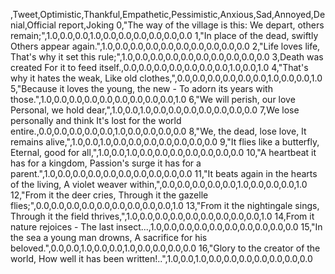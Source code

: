 ,Tweet,Optimistic,Thankful,Empathetic,Pessimistic,Anxious,Sad,Annoyed,Denial,Official report,Joking
0,"The way of the village is this: We depart, others remain;",1.0,0.0,0.0,1.0,0.0,0.0,0.0,0.0,0.0,0.0
1,"In place of the dead, swiftly Others appear again.",1.0,0.0,0.0,0.0,0.0,0.0,0.0,0.0,0.0,0.0
2,"Life loves life, That's why it set this rule;",1.0,0.0,0.0,0.0,0.0,0.0,0.0,0.0,0.0,0.0
3,Death was created For it to feed itself.,0.0,0.0,0.0,0.0,0.0,0.0,0.0,1.0,0.0,1.0
4,"That's why it hates the weak, Like old clothes,",0.0,0.0,0.0,0.0,0.0,0.0,1.0,0.0,0.0,1.0
5,"Because it loves the young, the new - To adorn its years with those.",1.0,0.0,0.0,0.0,0.0,0.0,0.0,0.0,0.0,1.0
6,"We will perish, our love Personal, we hold dear,",1.0,0.0,1.0,0.0,0.0,0.0,0.0,0.0,0.0,0.0
7,We lose personally and think It's lost for the world entire.,0.0,0.0,0.0,0.0,0.0,1.0,0.0,0.0,0.0,0.0
8,"We, the dead, lose love, It remains alive,",1.0,0.0,1.0,0.0,0.0,0.0,0.0,0.0,0.0,0.0
9,"It flies like a butterfly, Eternal, good for all,",1.0,0.0,1.0,0.0,0.0,0.0,0.0,0.0,0.0,0.0
10,"A heartbeat it has for a kingdom, Passion's surge it has for a parent.",1.0,0.0,0.0,0.0,0.0,0.0,0.0,0.0,0.0,0.0
11,"It beats again in the hearts of the living, A violet weaver within,",0.0,0.0,0.0,0.0,0.0,1.0,0.0,0.0,0.0,1.0
12,"From it the deer cries, Through it the gazelle flies;",0.0,0.0,0.0,0.0,0.0,0.0,0.0,0.0,0.0,1.0
13,"From it the nightingale sings, Through it the field thrives,",1.0,0.0,0.0,0.0,0.0,0.0,0.0,0.0,0.0,1.0
14,From it nature rejoices - The last insect...,1.0,0.0,0.0,0.0,0.0,0.0,0.0,0.0,0.0,0.0
15,"In the sea a young man drowns, A sacrifice for his beloved.",0.0,0.0,1.0,0.0,0.0,1.0,0.0,0.0,0.0,0.0
16,"Glory to the creator of the world, How well it has been written!..",1.0,0.0,1.0,0.0,0.0,0.0,0.0,0.0,0.0,0.0
